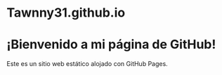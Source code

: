 # Tawnny31.github.io

<!DOCTYPE html>
<html>
<head>
<title>Mi Página</title>
</head>
<body>
<h1>¡Bienvenido a mi página de GitHub!</h1>
<p>Este es un sitio web estático alojado con GitHub Pages.</p>
</body>
</html>
